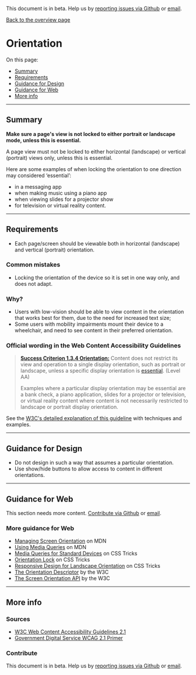 This document is in beta. Help us by [reporting issues via Github](https://github.com/jfhector/accessibility-guidelines) or [email](mailto:jeanfrancois.hector@googlemail.com).

[Back to the overview page](./../index.html)

# Orientation

On this page:

- [Summary](#summary)
- [Requirements](#requirements)
- [Guidance for Design](#guidance-for-design)
- [Guidance for Web](#guidance-for-web)
- [More info](#more-info)

---

## Summary

**Make sure a page's view is not locked to either portrait or landscape mode, unless this is essential.**

A page view must not be locked to either horizontal (landscape) or vertical (portrait) views only, unless this is essential.

Here are some examples of when locking the orientation to one direction may considered ‘essential’:

- in a messaging app
- when making music using a piano app
- when viewing slides for a projector show
- for television or virtual reality content.

---

## Requirements

- Each page/screen should be viewable both in horizontal (landscape) and vertical (portrait) orientation.

### Common mistakes

- Locking the orientation of the device so it is set in one way only, and does not adapt.

### Why?

- Users with low-vision should be able to view content in the orientation that works best for them, due to the need for increased text size;
- Some users with mobility impairments mount their device to a wheelchair, and need to see content in their preferred orientation.

### Official wording in the Web Content Accessibility Guidelines

> [**Success Criterion 1.3.4 Orientation:**](https://www.w3.org/WAI/WCAG21/Understanding/orientation.html) Content does not restrict its view and operation to a single display orientation, such as portrait or landscape, unless a specific display orientation is [essential](https://www.w3.org/WAI/WCAG21/Understanding/orientation.html#dfn-essential). (Level AA)
>
> Examples where a particular display orientation may be essential are a bank check, a piano application, slides for a projector or television, or virtual reality content where content is not necessarily restricted to landscape or portrait display orientation.

See the [W3C's detailed explanation of this guideline](https://www.w3.org/WAI/WCAG21/Understanding/orientation.html) with techniques and examples.

---

## Guidance for Design

- Do not design in such a way that assumes a particular orientation.
- Use show/hide buttons to allow access to content in different orientations.

---

## Guidance for Web

This section needs more content. [Contribute via Github](https://github.com/theappbusiness/accessibility-guidelines/) or [email](mailto:jeanfrancois@theappbusiness.com).

### More guidance for Web

- [Managing Screen Orientation](https://developer.mozilla.org/en-US/docs/Web/API/CSS_Object_Model/Managing_screen_orientation) on MDN
- [Using Media Queries](https://developer.mozilla.org/en-US/docs/Web/CSS/Media_Queries/Using_media_queries) on MDN
- [Media Queries for Standard Devices](https://css-tricks.com/snippets/css/media-queries-for-standard-devices/) on CSS Tricks
- [Orientation Lock](https://css-tricks.com/snippets/css/orientation-lock/) on CSS Tricks
- [Responsive Design for Landscape Orientation](https://css-tricks.com/forums/topic/responsive-design-for-landscape-orientation/) on CSS Tricks
- [The Orientation Descriptor](https://www.w3.org/TR/css-device-adapt-1/#orientation-desc) by the W3C
- [The Screen Orientation API](https://www.w3.org/TR/screen-orientation/) by the W3C

---

## More info

### Sources

- [W3C Web Content Accessibility Guidelines 2.1](https://www.w3.org/TR/WCAG21/)
- [Government Digital Service WCAG 2.1 Primer](https://alphagov.github.io/wcag-primer/)

### Contribute

This document is in beta. Help us by [reporting issues via Github](https://github.com/jfhector/accessibility-guidelines) or [email](mailto:jeanfrancois.hector@googlemail.com).
